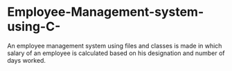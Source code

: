 # Employee-Management-system-using-C-
An employee management system using files and classes is made in which salary of an employee is calculated based on his designation and number of days worked.
